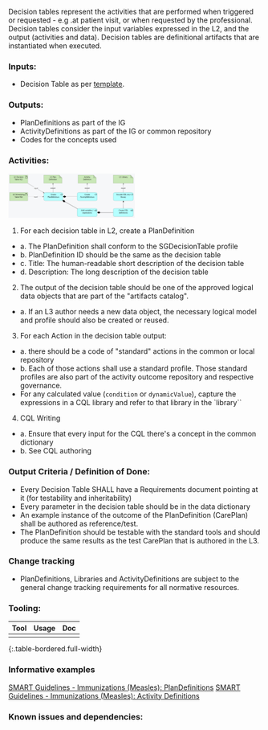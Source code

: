 Decision tables represent the activities that are performed when triggered or requested - e.g .at patient visit, or when requested by the professional. Decision tables consider the input variables expressed in the L2, and the output (activities and data). Decision tables are definitional artifacts that are instantiated when executed.

### **Inputs:** 

* Decision Table as per [template](https://worldhealthorg.sharepoint.com/:x:/r/sites/DigitalAcceleratorKits/_layouts/15/Doc.aspx?sourcedoc=%7B17A8AAB1-8120-48DD-92E7-7811AB74E5D5%7D&file=Web%20Annex%20B.%20Decision%20support%20logic_template%20V3.xlsx&action=default&mobileredirect=true). 

### **Outputs:**

* PlanDefinitions as part of the IG
* ActivityDefinitions as part of the IG or common repository
* Codes for the concepts used 


### **Activities:**

<img src="./l3_process_logic.png" style="width:50%"/>
<br clear="all"/>

1. For each decision table in L2, create a PlanDefinition
  - a. The PlanDefinition shall conform to the SGDecisionTable profile
  - b. PlanDefinition ID should be the same as the decision table
  - c. Title: The human-readable short description of the decision table
  - d. Description: The long description of the decision table
2. The output of the decision table should be one of the approved logical data objects that are part of the "artifacts catalog". 
  - a. If an L3 author needs a new data object, the necessary logical model and profile should also be created or reused.
3. For each Action in the decision table output:
  - a. there should be a code of "standard" actions in the common or local repository
  - b. Each of those actions shall use a standard profile. Those standard profiles are also part of the activity outcome repository and respective governance.
  - For any calculated value (`condition` or `dynamicValue`), capture the expressions in a CQL library and refer to that library in the `library``
4. CQL Writing
  - a. Ensure that every input for the CQL there's a concept in the common dictionary
  - b. See CQL authoring
  

### **Output Criteria / Definition of Done:**

* Every Decision Table SHALL have a Requirements document pointing at it (for testability and inheritability)
* Every parameter in the decision table should be in the data dictionary
* An example instance of the outcome of the PlanDefinition (CarePlan) shall be authored as reference/test.
* The PlanDefinition should be testable with the standard tools and should produce the same results as the  test CarePlan that is authored in the L3.



### **Change tracking**
* PlanDefinitions, Libraries and ActivityDefinitions are subject to the general change tracking requirements for all normative resources.

### **Tooling:**

| Tool | Usage | Doc |
| --- | ---| --- |
|  |  | |
{:.table-bordered.full-width}  
   

### **Informative examples**
[SMART Guidelines - Immunizations (Measles): PlanDefinitions](https://worldhealthorganization.github.io/smart-immunizations-measles/artifacts.html#knowledge-artifacts-plan-definitions)
[SMART Guidelines - Immunizations (Measles): Activity Definitions](https://worldhealthorganization.github.io/smart-immunizations-measles/artifacts.html#knowledge-artifacts-activity-definitions)

### **Known issues and dependencies:**


